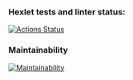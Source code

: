 ### Hexlet tests and linter status:
[![Actions Status](https://github.com/darya-strekalovskaya/java-project-61/workflows/hexlet-check/badge.svg)](https://github.com/darya-strekalovskaya/java-project-61/actions)

### Maintainability
[![Maintainability](https://api.codeclimate.com/v1/badges/d0832b0a90257a5cfb93/maintainability)](https://codeclimate.com/github/darya-strekalovskaya/java-project-61/maintainability)
